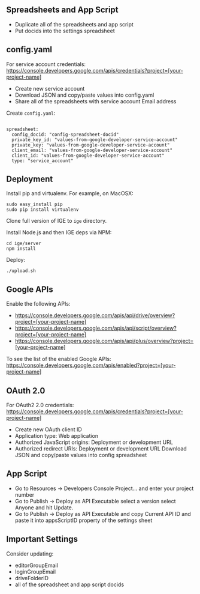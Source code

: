 Spreadsheets and App Script
-----------
  - Duplicate all of the spreadsheets and app script
  - Put docids into the settings spreadsheet

config.yaml
----------------

For service account credentials: https://console.developers.google.com/apis/credentials?project=[your-project-name]
  - Create new service account
  - Download JSON and copy/paste values into config.yaml
  - Share all of the spreadsheets with service account Email address

Create `config.yaml`:

```

spreadsheet:
  config_docid: "config-spreadsheet-docid"
  private_key_id: "values-from-google-developer-service-account"
  private_key: "values-from-google-developer-service-account"
  client_email: "values-from-google-developer-service-account"
  client_id: "values-from-google-developer-service-account"
  type: "service_account"
```

Deployment
-----------

Install pip and virtualenv. For example, on MacOSX:

```
sudo easy_install pip
sudo pip install virtualenv
```

Clone full version of IGE to `ige` directory.

Install Node.js and then IGE deps via NPM:

```
cd ige/server
npm install
```

Deploy:

```
./upload.sh
```

Google APIs
-----------
Enable the following APIs:
  - https://console.developers.google.com/apis/api/drive/overview?project=[your-project-name]
  - https://console.developers.google.com/apis/api/script/overview?project=[your-project-name]
  - https://console.developers.google.com/apis/api/plus/overview?project=[your-project-name]

To see the list of the enabled Google APIs: https://console.developers.google.com/apis/enabled?project=[your-project-name]

OAuth 2.0
-----------

For OAuth2 2.0 credentials: https://console.developers.google.com/apis/credentials?project=[your-project-name]
  - Create new OAuth client ID
  - Application type: Web application
  - Authorized JavaScript origins: Deployment or development URL
  - Authorized redirect URIs: Deployment or development URL
Download JSON and copy/paste values into config spreadsheet

App Script
-----------
  - Go to Resources -> Developers Console Project... and enter your project number
  - Go to Publish -> Deploy as API Executable select a version select Anyone and hit Update.
  - Go to Publish -> Deploy as API Executable and copy Current API ID and paste it into appsScriptID property of the settings sheet

Important Settings
-----------
Consider updating:
  - editorGroupEmail
  - loginGroupEmail
  - driveFolderID
  - all of the spreadsheet and app script docids